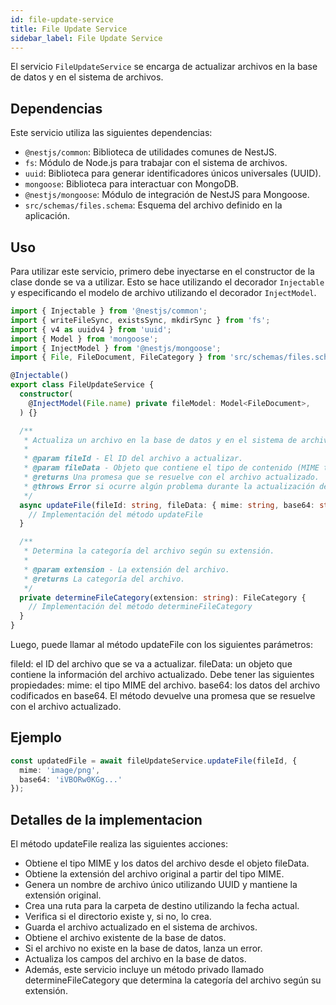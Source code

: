 ```yaml
---
id: file-update-service
title: File Update Service
sidebar_label: File Update Service
---
```


El servicio `FileUpdateService` se encarga de actualizar archivos en la base de datos y en el sistema de archivos.

## Dependencias

Este servicio utiliza las siguientes dependencias:

- `@nestjs/common`: Biblioteca de utilidades comunes de NestJS.
- `fs`: Módulo de Node.js para trabajar con el sistema de archivos.
- `uuid`: Biblioteca para generar identificadores únicos universales (UUID).
- `mongoose`: Biblioteca para interactuar con MongoDB.
- `@nestjs/mongoose`: Módulo de integración de NestJS para Mongoose.
- `src/schemas/files.schema`: Esquema del archivo definido en la aplicación.

## Uso

Para utilizar este servicio, primero debe inyectarse en el constructor de la clase donde se va a utilizar. Esto se hace utilizando el decorador `Injectable` y especificando el modelo de archivo utilizando el decorador `InjectModel`.

```typescript
import { Injectable } from '@nestjs/common';
import { writeFileSync, existsSync, mkdirSync } from 'fs';
import { v4 as uuidv4 } from 'uuid';
import { Model } from 'mongoose';
import { InjectModel } from '@nestjs/mongoose';
import { File, FileDocument, FileCategory } from 'src/schemas/files.schema';

@Injectable()
export class FileUpdateService {
  constructor(
    @InjectModel(File.name) private fileModel: Model<FileDocument>,
  ) {}

  /**
   * Actualiza un archivo en la base de datos y en el sistema de archivos.
   *
   * @param fileId - El ID del archivo a actualizar.
   * @param fileData - Objeto que contiene el tipo de contenido (MIME type) y los datos del archivo en formato base64.
   * @returns Una promesa que se resuelve con el archivo actualizado.
   * @throws Error si ocurre algún problema durante la actualización del archivo.
   */
  async updateFile(fileId: string, fileData: { mime: string, base64: string }): Promise<File> {
    // Implementación del método updateFile
  }

  /**
   * Determina la categoría del archivo según su extensión.
   *
   * @param extension - La extensión del archivo.
   * @returns La categoría del archivo.
   */
  private determineFileCategory(extension: string): FileCategory {
    // Implementación del método determineFileCategory
  }
}
```
Luego, puede llamar al método updateFile con los siguientes parámetros:

fileId: el ID del archivo que se va a actualizar.
fileData: un objeto que contiene la información del archivo actualizado. Debe tener las siguientes propiedades:
mime: el tipo MIME del archivo.
base64: los datos del archivo codificados en base64.
El método devuelve una promesa que se resuelve con el archivo actualizado.

## Ejemplo

```typescript
const updatedFile = await fileUpdateService.updateFile(fileId, {
  mime: 'image/png',
  base64: 'iVBORw0KGg...'
});

```
## Detalles de la implementacion
El método updateFile realiza las siguientes acciones:

- Obtiene el tipo MIME y los datos del archivo desde el objeto fileData.
- Obtiene la extensión del archivo original a partir del tipo MIME.
- Genera un nombre de archivo único utilizando UUID y mantiene la extensión original.
- Crea una ruta para la carpeta de destino utilizando la fecha actual.
- Verifica si el directorio existe y, si no, lo crea.
- Guarda el archivo actualizado en el sistema de archivos.
- Obtiene el archivo existente de la base de datos.
- Si el archivo no existe en la base de datos, lanza un error.
- Actualiza los campos del archivo en la base de datos.
- Además, este servicio incluye un método privado llamado determineFileCategory que determina la categoría del archivo según su extensión.

